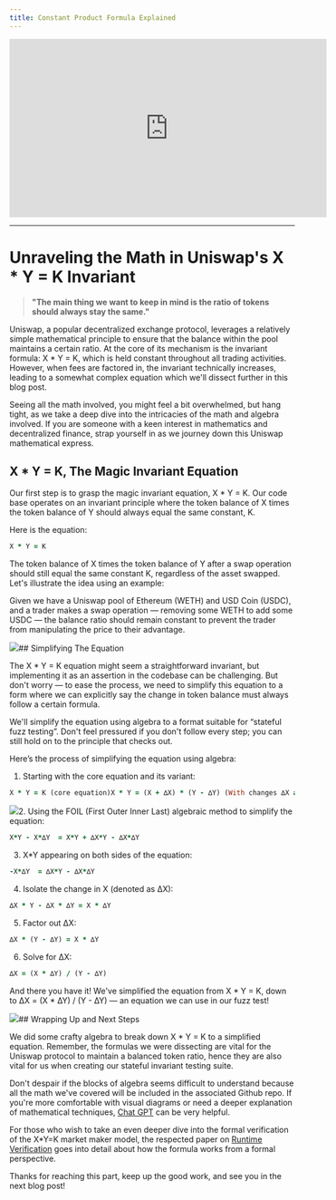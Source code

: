```yaml
---
title: Constant Product Formula Explained
---
```


<iframe width="560" height="315" src="https://www.youtube.com/embed/H-FiRXkfNFo?si=x3ug6EIrUDL7JVC8" title="YouTube video player" frameborder="0" allow="accelerometer; autoplay; clipboard-write; encrypted-media; gyroscope; picture-in-picture; web-share" allowfullscreen></iframe>

---

# Unraveling the Math in Uniswap's X \* Y = K Invariant

> **"The main thing we want to keep in mind is the ratio of tokens should always stay the same."**

Uniswap, a popular decentralized exchange protocol, leverages a relatively simple mathematical principle to ensure that the balance within the pool maintains a certain ratio. At the core of its mechanism is the invariant formula: X \* Y = K, which is held constant throughout all trading activities. However, when fees are factored in, the invariant technically increases, leading to a somewhat complex equation which we'll dissect further in this blog post.

Seeing all the math involved, you might feel a bit overwhelmed, but hang tight, as we take a deep dive into the intricacies of the math and algebra involved. If you are someone with a keen interest in mathematics and decentralized finance, strap yourself in as we journey down this Uniswap mathematical express.

## X \* Y = K, The Magic Invariant Equation

Our first step is to grasp the magic invariant equation, X \* Y = K. Our code base operates on an invariant principle where the token balance of X times the token balance of Y should always equal the same constant, K.

Here is the equation:

```ruby
X * Y = K
```

The token balance of X times the token balance of Y after a swap operation should still equal the same constant K, regardless of the asset swapped. Let's illustrate the idea using an example:

Given we have a Uniswap pool of Ethereum (WETH) and USD Coin (USDC), and a trader makes a swap operation — removing some WETH to add some USDC — the balance ratio should remain constant to prevent the trader from manipulating the price to their advantage.

![](https://cdn.videotap.com/7AR7AuVGUkohvd6xDQ8G-119.24.png)## Simplifying The Equation

The X \* Y = K equation might seem a straightforward invariant, but implementing it as an assertion in the codebase can be challenging. But don't worry — to ease the process, we need to simplify this equation to a form where we can explicitly say the change in token balance must always follow a certain formula.

We'll simplify the equation using algebra to a format suitable for “stateful fuzz testing”. Don't feel pressured if you don't follow every step; you can still hold on to the principle that checks out.

Here’s the process of simplifying the equation using algebra:

1. Starting with the core equation and its variant:

```ruby
X * Y = K (core equation)X * Y = (X + ∆X) * (Y - ∆Y) (With changes ∆X and ∆Y in X and Y)
```

![](https://cdn.videotap.com/QHzVQA2HNb4hbKJl7pYc-220.14.png)2. Using the FOIL (First Outer Inner Last) algebraic method to simplify the equation:

```ruby
X*Y - X*∆Y  = X*Y + ∆X*Y - ∆X*∆Y
```

3. X\*Y appearing on both sides of the equation:

```ruby
-X*∆Y  = ∆X*Y - ∆X*∆Y
```

4. Isolate the change in X (denoted as ∆X):

```ruby
∆X * Y - ∆X * ∆Y = X * ∆Y
```

5. Factor out ∆X:

```ruby
∆X * (Y - ∆Y) = X * ∆Y
```

6. Solve for ∆X:

```ruby
∆X = (X * ∆Y) / (Y - ∆Y)
```

And there you have it! We've simplified the equation from X \* Y = K, down to ∆X = (X \* ∆Y) / (Y - ∆Y) — an equation we can use in our fuzz test!

![](https://cdn.videotap.com/q4fjlDbGWHwTtzGV6qC4-467.79.png)## Wrapping Up and Next Steps

We did some crafty algebra to break down X \* Y = K to a simplified equation. Remember, the formulas we were dissecting are vital for the Uniswap protocol to maintain a balanced token ratio, hence they are also vital for us when creating our stateful invariant testing suite.

Don't despair if the blocks of algebra seems difficult to understand because all the math we've covered will be included in the associated Github repo. If you're more comfortable with visual diagrams or need a deeper explanation of mathematical techniques, [Chat GPT](https://chat.openai.com/) can be very helpful.

For those who wish to take an even deeper dive into the formal verification of the X\*Y=K market maker model, the respected paper on [Runtime Verification](https://runtimeverification.com/) goes into detail about how the formula works from a formal perspective.

Thanks for reaching this part, keep up the good work, and see you in the next blog post!

